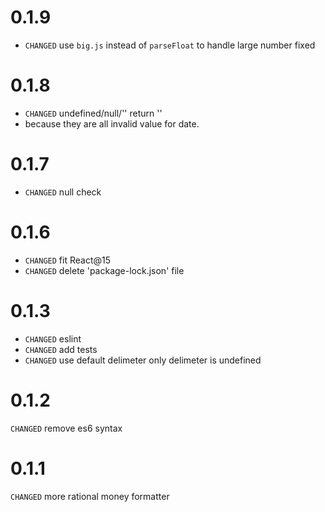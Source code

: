 # 0.1.9
* `CHANGED` use `big.js` instead of `parseFloat` to handle large number fixed

# 0.1.8
* `CHANGED` undefined/null/''  return ''  
* because they are all invalid value for date.

# 0.1.7
* `CHANGED` null check

# 0.1.6
* `CHANGED` fit React@15  
* `CHANGED` delete 'package-lock.json' file  
# 0.1.3

* `CHANGED` eslint 
* `CHANGED` add tests
* `CHANGED` use default delimeter only delimeter is undefined

# 0.1.2

`CHANGED` remove es6 syntax

# 0.1.1

`CHANGED` more rational money formatter